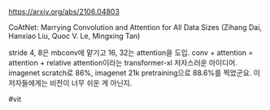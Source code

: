 https://arxiv.org/abs/2106.04803

CoAtNet: Marrying Convolution and Attention for All Data Sizes (Zihang Dai, Hanxiao Liu, Quoc V. Le, Mingxing Tan)

stride 4, 8은 mbconv에 맡기고 16, 32는 attention을 도입. conv + attention = attention + relative attention이라는 transformer-xl 저자스러운 아이디어. imagenet scratch로 86%, imagenet 21k pretraining으로 88.6%를 찍었군요. 이 저자들에게는 비전이 너무 쉬운 게 아닌지.

#vit